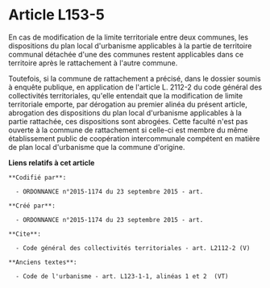 # Article L153-5

En cas de modification de la limite territoriale entre deux communes, les dispositions du plan local d'urbanisme applicables
à la partie de territoire communal détachée d'une des communes restent applicables dans ce territoire après le rattachement à
l'autre commune.

Toutefois, si la commune de rattachement a précisé, dans le dossier soumis à enquête publique, en application de l'article L.
2112-2 du code général des collectivités territoriales, qu'elle entendait que la modification de limite territoriale emporte,
par dérogation au premier alinéa du présent article, abrogation des dispositions du plan local d'urbanisme applicables à la
partie rattachée, ces dispositions sont abrogées. Cette faculté n'est pas ouverte à la commune de rattachement si celle-ci
est membre du même établissement public de coopération intercommunale compétent en matière de plan local d'urbanisme que la
commune d'origine.

**Liens relatifs à cet article**

	**Codifié par**:

	  - ORDONNANCE n°2015-1174 du 23 septembre 2015 - art.

	**Créé par**:

	  - ORDONNANCE n°2015-1174 du 23 septembre 2015 - art.

	**Cite**:

	  - Code général des collectivités territoriales - art. L2112-2 (V)

	**Anciens textes**:

	  - Code de l'urbanisme - art. L123-1-1, alinéas 1 et 2  (VT)
